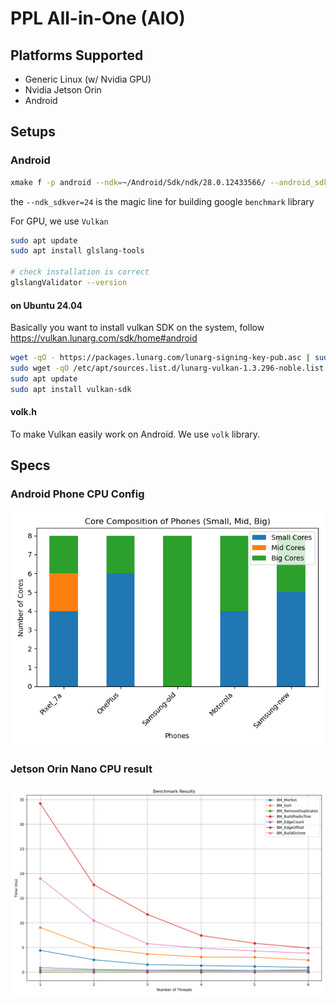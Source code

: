 # PPL All-in-One (AIO)

## Platforms Supported

* Generic Linux (w/ Nvidia GPU)
* Nvidia Jetson Orin 
* Android

## Setups

### Android

```bash
xmake f -p android --ndk=~/Android/Sdk/ndk/28.0.12433566/ --android_sdk=~/Android/Sdk/ --ndk_sdkver=24 -c
```

the `--ndk_sdkver=24` is the magic line for building google `benchmark` library

For GPU, we use `Vulkan`

```bash
sudo apt update
sudo apt install glslang-tools

# check installation is correct
glslangValidator --version
```
#### on Ubuntu 24.04

Basically you want to install vulkan SDK on the system, follow
 https://vulkan.lunarg.com/sdk/home#android

```bash
wget -qO - https://packages.lunarg.com/lunarg-signing-key-pub.asc | sudo apt-key add -
sudo wget -qO /etc/apt/sources.list.d/lunarg-vulkan-1.3.296-noble.list https://packages.lunarg.com/vulkan/1.3.296/lunarg-vulkan-1.3.296-noble.list
sudo apt update
sudo apt install vulkan-sdk
```

#### volk.h

To make Vulkan easily work on Android. We use `volk` library. 

## Specs

### Android Phone CPU Config

![core_composition](/data/core_composition.png)

### Jetson Orin Nano CPU result

![config](/data/benchmark_results.png)
